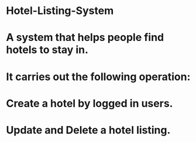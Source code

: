 # Hotel-Listing-System
# A system that helps people find hotels to stay in.
# It carries out the following operation:
# Create a hotel by logged in users.
# Update and Delete a hotel listing.
